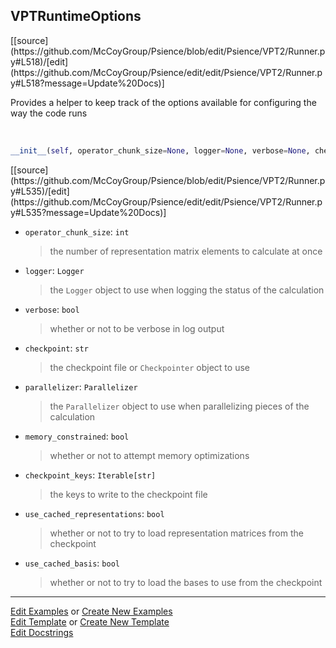 ## <a id="Psience.VPT2.Runner.VPTRuntimeOptions">VPTRuntimeOptions</a> 
<div class="docs-source-link" markdown="1">
[[source](https://github.com/McCoyGroup/Psience/blob/edit/Psience/VPT2/Runner.py#L518)/[edit](https://github.com/McCoyGroup/Psience/edit/edit/Psience/VPT2/Runner.py#L518?message=Update%20Docs)]
</div>

Provides a helper to keep track of the options available
for configuring the way the code runs

<a id="Psience.VPT2.Runner.VPTRuntimeOptions.__init__" class="docs-object-method">&nbsp;</a> 
```python
__init__(self, operator_chunk_size=None, logger=None, verbose=None, checkpoint=None, results=None, parallelizer=None, memory_constrained=None, checkpoint_keys=None, use_cached_representations=None, use_cached_basis=None): 
```
<div class="docs-source-link" markdown="1">
[[source](https://github.com/McCoyGroup/Psience/blob/edit/Psience/VPT2/Runner.py#L535)/[edit](https://github.com/McCoyGroup/Psience/edit/edit/Psience/VPT2/Runner.py#L535?message=Update%20Docs)]
</div>


- `operator_chunk_size`: `int`
    >the number of representation matrix elements to calculate at once
- `logger`: `Logger`
    >the `Logger` object to use when logging the status of the calculation
- `verbose`: `bool`
    >whether or not to be verbose in log output
- `checkpoint`: `str`
    >the checkpoint file or `Checkpointer` object to use
- `parallelizer`: `Parallelizer`
    >the `Parallelizer` object to use when parallelizing pieces of the calculation
- `memory_constrained`: `bool`
    >whether or not to attempt memory optimizations
- `checkpoint_keys`: `Iterable[str]`
    >the keys to write to the checkpoint file
- `use_cached_representations`: `bool`
    >whether or not to try to load representation matrices from the checkpoint
- `use_cached_basis`: `bool`
    >whether or not to try to load the bases to use from the checkpoint



___

[Edit Examples](https://github.com/McCoyGroup/Psience/edit/gh-pages/ci/examples/ci/docs/Psience/VPT2/Runner/VPTRuntimeOptions.md) or 
[Create New Examples](https://github.com/McCoyGroup/Psience/new/gh-pages/?filename=ci/examples/ci/docs/Psience/VPT2/Runner/VPTRuntimeOptions.md) <br/>
[Edit Template](https://github.com/McCoyGroup/Psience/edit/gh-pages/ci/docs/ci/docs/Psience/VPT2/Runner/VPTRuntimeOptions.md) or 
[Create New Template](https://github.com/McCoyGroup/Psience/new/gh-pages/?filename=ci/docs/templates/ci/docs/Psience/VPT2/Runner/VPTRuntimeOptions.md) <br/>
[Edit Docstrings](https://github.com/McCoyGroup/Psience/edit/edit/Psience/VPT2/Runner.py#L518?message=Update%20Docs)